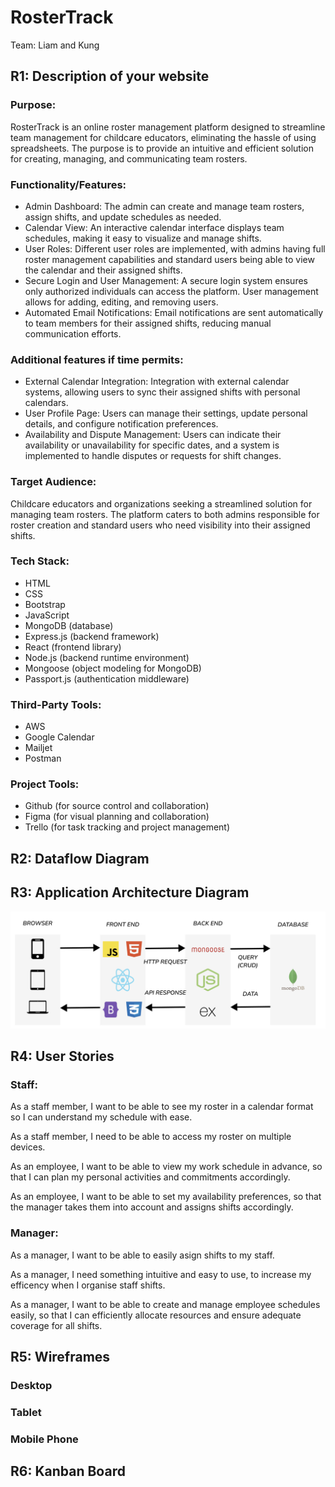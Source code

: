 # RosterTrack

Team: Liam and Kung

## R1: Description of your website

### Purpose:

RosterTrack is an online roster management platform designed to streamline team management for childcare educators, eliminating the hassle of using spreadsheets. The purpose is to provide an intuitive and efficient solution for creating, managing, and communicating team rosters.

### Functionality/Features:

- Admin Dashboard: The admin can create and manage team rosters, assign shifts, and update schedules as needed.
- Calendar View: An interactive calendar interface displays team schedules, making it easy to visualize and manage shifts.
- User Roles: Different user roles are implemented, with admins having full roster management capabilities and standard users being able to view the calendar and their assigned shifts.
- Secure Login and User Management: A secure login system ensures only authorized individuals can access the platform. User management allows for adding, editing, and removing users.
- Automated Email Notifications: Email notifications are sent automatically to team members for their assigned shifts, reducing manual communication efforts.

### Additional features if time permits:

- External Calendar Integration: Integration with external calendar systems, allowing users to sync their assigned shifts with personal calendars.
- User Profile Page: Users can manage their settings, update personal details, and configure notification preferences.
- Availability and Dispute Management: Users can indicate their availability or unavailability for specific dates, and a system is implemented to handle disputes or requests for shift changes.

### Target Audience:

Childcare educators and organizations seeking a streamlined solution for managing team rosters. The platform caters to both admins responsible for roster creation and standard users who need visibility into their assigned shifts.

### Tech Stack:

- HTML
- CSS
- Bootstrap
- JavaScript
- MongoDB (database)
- Express.js (backend framework)
- React (frontend library)
- Node.js (backend runtime environment)
- Mongoose (object modeling for MongoDB)
- Passport.js (authentication middleware)

### Third-Party Tools:
- AWS
- Google Calendar
- Mailjet
- Postman

### Project Tools:

- Github (for source control and collaboration)
- Figma (for visual planning and collaboration)
- Trello (for task tracking and project management)

## R2: Dataflow Diagram

## R3: Application Architecture Diagram

![Application Architecture Diagram](docs/Diagrams/Application%20Architecture%20Diagram.png)



## R4: User Stories

### Staff:

As a staff member, I want to be able to see my roster in a calendar format so I can understand my schedule with ease.

As a staff member, I need to be able to access my roster on multiple devices.

As an employee, I want to be able to view my work schedule in advance, so that I can plan my personal activities and commitments accordingly.

As an employee, I want to be able to set my availability preferences, so that the manager takes them into account and assigns shifts accordingly.


### Manager:

As a manager, I want to be able to easily asign shifts to my staff.

As a manager, I need something intuitive and easy to use, to increase my efficency when I organise staff shifts.

As a manager, I want to be able to create and manage employee schedules easily, so that I can efficiently allocate resources and ensure adequate coverage for all shifts.



## R5: Wireframes

### Desktop

### Tablet

### Mobile Phone

## R6: Kanban Board
